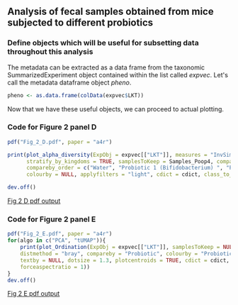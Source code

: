 ## Analysis of fecal samples obtained from mice subjected to different probiotics


### Define objects which will be useful for subsetting data throughout this analysis
The metadata can be extracted as a data frame from the taxonomic SummarizedExperiment object contained within the list called _expvec_. Let's call the metadata dataframe object _pheno_.

```R
pheno <- as.data.frame(colData(expvec$LKT))
```

Now that we have these useful objects, we can proceed to actual plotting.



### Code for Figure 2 panel D

```R
pdf("Fig_2_D.pdf", paper = "a4r")

print(plot_alpha_diversity(ExpObj = expvec[["LKT"]], measures = "InvSimpson",
      stratify_by_kingdoms = TRUE, samplesToKeep = Samples_Poop4, compareby = "Probiotic",
      compareby_order = c("Water", "Probiotic 1 (Bifidobacterium) ", "Probiotic 2 (Lactobacillus) "),
      colourby = NULL, applyfilters = "light", cdict = cdict, class_to_ignore = "N_A"))

dev.off()
```

[Fig 2 D pdf output](../pdfs/Fig_2_D.pdf)



### Code for Figure 2 panel E

```R
pdf("Fig_2_E.pdf", paper = "a4r")
for(algo in c("PCA", "tUMAP")){
    print(plot_Ordination(ExpObj = expvec[["LKT"]], samplesToKeep = NULL, algorithm = algo,
    distmethod = "bray", compareby = "Probiotic", colourby = "Probiotic", pairby = NULL,
    textby = NULL, dotsize = 1.3, plotcentroids = TRUE, cdict = cdict, grid = FALSE,
    forceaspectratio = 1))
}
dev.off()
```

[Fig 2 E pdf output](../pdfs/Fig_2_E.pdf)

